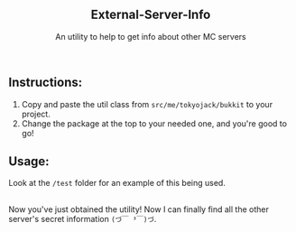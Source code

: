 <h2  align="center">External-Server-Info</h2>
<p  align="center">An utility to help to get info about other MC servers</p>

<br/>

## Instructions:

1. Copy and paste the util class from ```src/me/tokyojack/bukkit``` to your project.
2. Change the package at the top to your needed one, and you're good to go!

## Usage:

Look at the ``/test`` folder for an example of this being used.

##

Now you've just obtained the utility! Now I can finally find all the other server's secret information ```(づ￣ ³￣)づ```.
